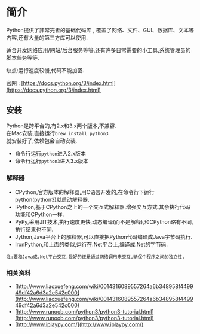 # 简介

Python提供了非常完善的基础代码库 , 覆盖了网络、文件、GUI、数据库、文本等内容,还有大量的第三方库可以使用.

适合开发网络应用/网站/后台服务等等,还有许多日常需要的小工具,系统管理员的脚本任务等等.

缺点:运行速度较慢,代码不能加密.

官网 : [https://docs.python.org/3/index.html](https://docs.python.org/3/index.html)

## 安装

Python是跨平台的,有2.x和3.x两个版本,不兼容.  
在Mac安装,直接运行`brew install python3`  
就安装好了,依赖包会自动安装.

* 命令行运行`python`进入2.x版本
* 命令行运行`python3`进入3.x版本

### 解释器

* CPython,官方版本的解释器,用C语言开发的,在命令行下运行python\(python3\)就启动解释器.
* IPython,基于CPython之上的一个交互式解释器,增强交互方式,其余执行代码功能和CPython一样.
* PyPy,采用JIT技术,执行速度更快,动态编译\(而不是解释\),和CPython略有不同,执行结果也不同.
* Jython,Java平台上的解释器,可以直接把Python代码编译成Java字节码执行.
* IronPython,和上面的类似,运行在.Net平台上,编译成.Net的字节码.

`注:要和Java或.Net平台交互,最好的还是通过网络调用来交互,确保个程序之间的独立性.`

### 相关资料

* [http://www.liaoxuefeng.com/wiki/0014316089557264a6b348958f449949df42a6d3a2e542c000](http://www.liaoxuefeng.com/wiki/0014316089557264a6b348958f449949df42a6d3a2e542c000)
* [http://www.runoob.com/python3/python3-tutorial.html](http://www.runoob.com/python3/python3-tutorial.html)
* [http://www.iplaypy.com/](http://www.iplaypy.com/)



